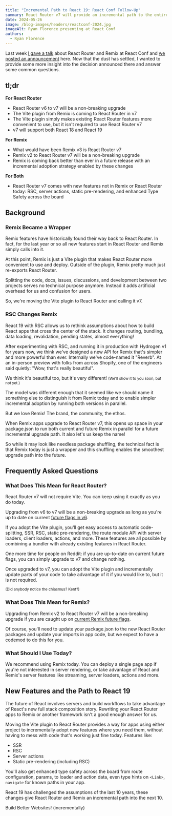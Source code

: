 ```yaml
---
title: "Incremental Path to React 19: React Conf Follow-Up"
summary: React Router v7 will provide an incremental path to the entire, full stack feature set of React. Upgrading from to React Router v7 is non-breaking for both React Router v6 and Remix v2.
date: 2024-05-26
image: /blog-images/headers/reactconf-2024.jpg
imageAlt: Ryan Florence presenting at React Conf
authors:
  - Ryan Florence
---
```


Last week [I gave a talk](https://www.youtube.com/embed/T8TZQ6k4SLE?start=5473) about React Router and Remix at React Conf and [we posted an announcement](./merging-remix-and-react-router) here. Now that the dust has settled, I wanted to provide some more insight into the decision announced there and answer some common questions.

## tl;dr

**For React Router**

- React Router v6 to v7 will be a non-breaking upgrade
- The Vite plugin from Remix is coming to React Router in v7
- The Vite plugin simply makes existing React Router features more convenient to use, but it isn't required to use React Router v7
- v7 will support both React 18 and React 19

**For Remix**

- What would have been Remix v3 is React Router v7
- Remix v2 to React Router v7 will be a non-breaking upgrade
- Remix is coming back better than ever in a future release with an incremental adoption strategy enabled by these changes

**For Both**

- React Router v7 comes with new features not in Remix or React Router today: RSC, server actions, static pre-rendering, and enhanced Type Safety across the board

## Background

### Remix Became a Wrapper

Remix features have historically found their way back to React Router. In fact, for the last year or so all new features start in React Router and Remix simply calls into it.

At this point, Remix is just a Vite plugin that makes React Router more convenient to use and deploy. Outside of the plugin, Remix pretty much just re-exports React Router.

Splitting the code, docs, issues, discussions, and development between two projects serves no technical purpose anymore. Instead it adds artificial overhead for us and confusion for users.

So, we're moving the Vite plugin to React Router and calling it v7.

### RSC Changes Remix

React 19 with RSC allows us to rethink assumptions about how to build React apps that cross the center of the stack. It changes routing, bundling, data loading, revalidation, pending states, almost everything!

After experimenting with RSC, and running it in production with Hydrogen v1 for years now, we think we've designed a new API for Remix that's simpler and more powerful than ever. Internally we've code-named it "Reverb". At an in-person preview with folks from across Shopify, one of the engineers said quietly: "Wow, that's really beautiful".

We think it's beautiful too, but it's very different! <small>(We'll show it to you soon, but not yet.)</small>

The model was different enough that it seemed like we should name it something else to distinguish it from Remix today and to enable simpler incremental adoption by running both versions in parallel.

But we love Remix! The brand, the community, the ethos.

When Remix apps upgrade to React Router v7, this opens up space in your package.json to run both current and future Remix in parallel for a future incremental upgrade path. It also let's us keep the name!

So while it may look like needless package shuffling, the technical fact is that Remix today is just a wrapper and this shuffling enables the smoothest upgrade path into the future.

## Frequently Asked Questions

### What Does This Mean for React Router?

React Router v7 will not require Vite. You can keep using it exactly as you do today.

Upgrading from v6 to v7 will be a non-breaking upgrade as long as you're up to date on current [future flags in v6](https://reactrouter.com/en/main/guides/api-development-strategy#current-future-flags).

If you adopt the Vite plugin, you'll get easy access to automatic code-splitting, SSR, RSC, static pre-rendering, the route module API with server loaders, client loaders, actions, and more. These features are all possible by combining a bundler with already existing features in React Router.

One more time for people on Reddit: if you are up-to-date on current future flags, you can simply upgrade to v7 and change nothing.

Once upgraded to v7, you can adopt the Vite plugin and incrementally update parts of your code to take advantage of it if you would like to, but it is not required.

<small>(Did anybody notice the chiasmus? Kent?)</small>

### What Does This Mean for Remix?

Upgrading from Remix v2 to React Router v7 will be a non-breaking upgrade if you are caught up on [current Remix future flags](https://remix.run/docs/en/main/start/future-flags#current-future-flags).

Of course, you'll need to update your package.json to the new React Router packages and update your imports in app code, but we expect to have a codemod to do this for you.

### What Should I Use Today?

We recommend using Remix today. You can deploy a single page app if you're not interested in server rendering, or take advantage of React and Remix's server features like streaming, server loaders, actions and more.

## New Features and the Path to React 19

The future of React involves servers and build workflows to take advantage of React's new full stack composition story. Rewriting your React Router apps to Remix or another framework isn't a good enough answer for us.

Moving the Vite plugin to React Router provides a way for apps using either project to incrementally adopt new features where you need them, without having to mess with code that's working just fine today. Features like:

- SSR
- RSC
- Server actions
- Static pre-rendering (including RSC)

You'll also get enhanced type safety across the board from route configuration, params, to loader and action data, even type hints on `<Link>`, `navigate` for known paths in your app.

React 19 has challenged the assumptions of the last 10 years, these changes give React Router and Remix an incremental path into the next 10.

Build Better Websites! (incrementally)
